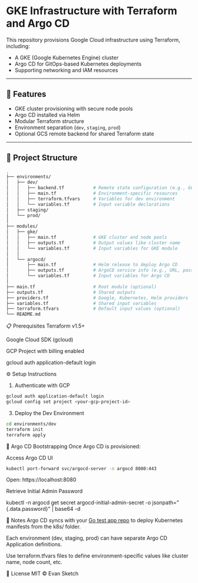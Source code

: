 # GKE Infrastructure with Terraform and Argo CD

This repository provisions Google Cloud infrastructure using Terraform, including:

- A GKE (Google Kubernetes Engine) cluster
- Argo CD for GitOps-based Kubernetes deployments
- Supporting networking and IAM resources

---

## 🚀 Features

- GKE cluster provisioning with secure node pools
- Argo CD installed via Helm
- Modular Terraform structure
- Environment separation (`dev`, `staging`, `prod`)
- Optional GCS remote backend for shared Terraform state

---

## 🧱 Project Structure

```bash
.
├── environments/
│   ├── dev/
│   │   ├── backend.tf           # Remote state configuration (e.g., GCS)
│   │   ├── main.tf              # Environment-specific resources
│   │   ├── terraform.tfvars     # Variables for dev environment
│   │   └── variables.tf         # Input variable declarations
│   ├── staging/
│   └── prod/
│
├── modules/
│   ├── gke/
│   │   ├── main.tf              # GKE cluster and node pools
│   │   ├── outputs.tf           # Output values like cluster name
│   │   └── variables.tf         # Input variables for GKE module
│   │
│   └── argocd/
│       ├── main.tf              # Helm release to deploy Argo CD
│       ├── outputs.tf           # ArgoCD service info (e.g., URL, password)
│       └── variables.tf         # Input variables for Argo CD
│
├── main.tf                      # Root module (optional)
├── outputs.tf                   # Shared outputs
├── providers.tf                 # Google, Kubernetes, Helm providers
├── variables.tf                 # Shared input variables
├── terraform.tfvars             # Default input values (optional)
└── README.md
```

📋 Prerequisites
Terraform v1.5+

Google Cloud SDK (gcloud)

GCP Project with billing enabled

gcloud auth application-default login

⚙️ Setup Instructions
1. Authenticate with GCP
```bash
gcloud auth application-default login
gcloud config set project <your-gcp-project-id>
```

3. Deploy the Dev Environment
```bash
cd environments/dev
terraform init
terraform apply
```

🔁 Argo CD Bootstrapping
Once Argo CD is provisioned:

Access Argo CD UI
```bash
kubectl port-forward svc/argocd-server -n argocd 8080:443
```
Open: https://localhost:8080

Retrieve Initial Admin Password

kubectl -n argocd get secret argocd-initial-admin-secret -o jsonpath="{.data.password}" | base64 -d


🧠 Notes
Argo CD syncs with your [Go test app repo](https://github.com/esketch545/my-go-gopher/tree/main) to deploy Kubernetes manifests from the k8s/ folder.

Each environment (dev, staging, prod) can have separate Argo CD Application definitions.

Use terraform.tfvars files to define environment-specific values like cluster name, node count, etc.

🪪 License
MIT © Evan Sketch
